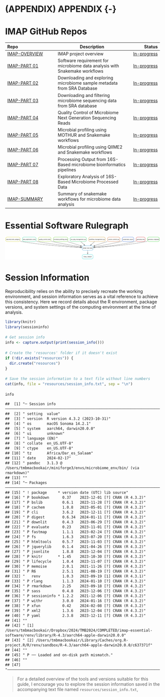 # (APPENDIX) APPENDIX {-}

# IMAP GitHub Repos

<div class="tmbinfo">
<table>
<colgroup>
<col width="32%" />
<col width="46%" />
<col width="20%" />
</colgroup>
<thead>
<tr class="header">
<th align="left">Repo</th>
<th>Description</th>
<th align="right">Status</th>
</tr>
</thead>
<tbody>
<tr class="odd">
<td align="left"><a
href="https://github.com/datainsights/imap-project-overview/">IMAP-OVERVIEW</a></td>
<td>IMAP project overview</td>
<td align="right"><a
href="https://datainsights.github.io/imap-project-overview/">In-progress</a></td>
</tr>
<tr class="even">
<td align="left"><a
href="https://github.com/tmbuza/imap-software-requirements/">IMAP-PART
01</a></td>
<td>Software requirement for microbiome data analysis with Snakemake
workflows</td>
<td align="right"><a
href="https://tmbuza.github.io/imap-software-requirements/">In-progress</a></td>
</tr>
<tr class="odd">
<td align="left"><a
href="https://github.com/tmbuza/imap-sample-metadata/">IMAP-PART
02</a></td>
<td>Downloading and exploring microbiome sample metadata from SRA
Database</td>
<td align="right"><a
href="https://tmbuza.github.io/imap-sample-metadata/">In-progress</a></td>
</tr>
<tr class="even">
<td align="left"><a
href="https://github.com/tmbuza/imap-download-sra-reads/">IMAP-PART
03</a></td>
<td>Downloading and filtering microbiome sequencing data from SRA
database</td>
<td align="right"><a
href="https://tmbuza.github.io/imap-download-sra-reads/">In-progress</a></td>
</tr>
<tr class="odd">
<td align="left"><a
href="https://github.com/tmbuza/imap-read-quality-control/">IMAP-PART
04</a></td>
<td>Quality Control of Microbiome Next Generation Sequencing Reads</td>
<td align="right"><a
href="https://tmbuza.github.io/imap-read-quality-control/">In-progress</a></td>
</tr>
<tr class="even">
<td align="left"><a
href="https://github.com/tmbuza/imap-bioinformatics-mothur/">IMAP-PART
05</a></td>
<td>Microbial profiling using MOTHUR and Snakemake workflows</td>
<td align="right"><a
href="https://tmbuza.github.io/imap-bioinformatics-mothur/">In-progress</a></td>
</tr>
<tr class="odd">
<td align="left"><a
href="https://github.com/tmbuza/imap-bioinformatics-qiime2/">IMAP-PART
06</a></td>
<td>Microbial profiling using QIIME2 and Snakemake workflows</td>
<td align="right"><a
href="https://tmbuza.github.io/imap-bioinformatics-qiime2/">In-progress</a></td>
</tr>
<tr class="even">
<td align="left"><a
href="https://github.com/tmbuza/imap-data-processing/">IMAP-PART
07</a></td>
<td>Processing Output from 16S-Based microbiome bioinformatics
pipelines</td>
<td align="right"><a
href="https://tmbuza.github.io/imap-data-processing/">In-progress</a></td>
</tr>
<tr class="odd">
<td align="left"><a
href="https://github.com/tmbuza/imap-exploratory-analysis/">IMAP-PART
08</a></td>
<td>Exploratory Analysis of 16S-Based Microbiome Processed Data</td>
<td align="right"><a
href="https://tmbuza.github.io/imap-exploratory-analysis/">In-progress</a></td>
</tr>
<tr class="even">
<td align="left"><a
href="https://github.com/tmbuza/imap-snakemake-workflows/">IMAP-SUMMARY</a></td>
<td>Summary of snakemake workflows for microbiome data analysis</td>
<td align="right"><a
href="https://tmbuza.github.io/imap-snakemake-workflows/">In-progress</a></td>
</tr>
</tbody>
</table>
</div>

# Essential Software Rulegraph

![](dags/rulegraph.svg)

# Session Information

Reproducibility relies on the ability to precisely recreate the working environment, and session information serves as a vital reference to achieve this consistency. Here we record details about the R environment, package versions, and system settings of the computing environment at the time of analysis. 


```r
library(knitr)
library(sessioninfo)

# Get session info
info <- capture.output(print(session_info()))

# Create the 'resources' folder if it doesn't exist
if (!dir.exists("resources")) {
  dir.create("resources")
}

# Save the session information to a text file without line numbers
cat(info, file = "resources/session_info.txt", sep = "\n")

info
```

```
##  [1] "─ Session info ──────────────────────────────────────────────────────────────────────────────────────────────────────────────────────────────────────────"
##  [2] " setting  value"                                                                                                                                          
##  [3] " version  R version 4.3.2 (2023-10-31)"                                                                                                                   
##  [4] " os       macOS Sonoma 14.2.1"                                                                                                                            
##  [5] " system   aarch64, darwin20.0.0"                                                                                                                          
##  [6] " ui       unknown"                                                                                                                                        
##  [7] " language (EN)"                                                                                                                                           
##  [8] " collate  en_US.UTF-8"                                                                                                                                    
##  [9] " ctype    en_US.UTF-8"                                                                                                                                    
## [10] " tz       Africa/Dar_es_Salaam"                                                                                                                           
## [11] " date     2024-02-17"                                                                                                                                     
## [12] " pandoc   3.1.3 @ /Users/tmbmacbookair/miniforge3/envs/microbiome_env/bin/ (via rmarkdown)"                                                               
## [13] ""                                                                                                                                                         
## [14] "─ Packages ──────────────────────────────────────────────────────────────────────────────────────────────────────────────────────────────────────────────"
## [15] " ! package     * version date (UTC) lib source"                                                                                                           
## [16] " P bookdown      0.37    2023-12-01 [?] CRAN (R 4.3.2)"                                                                                                   
## [17] " P bslib         0.6.1   2023-11-28 [?] CRAN (R 4.3.2)"                                                                                                   
## [18] " P cachem        1.0.8   2023-05-01 [?] CRAN (R 4.3.2)"                                                                                                   
## [19] " P cli           3.6.2   2023-12-11 [?] CRAN (R 4.3.2)"                                                                                                   
## [20] " P digest        0.6.34  2024-01-11 [?] CRAN (R 4.3.2)"                                                                                                   
## [21] " P downlit       0.4.3   2023-06-29 [?] CRAN (R 4.3.2)"                                                                                                   
## [22] " P evaluate      0.23    2023-11-01 [?] CRAN (R 4.3.2)"                                                                                                   
## [23] " P fastmap       1.1.1   2023-02-24 [?] CRAN (R 4.3.2)"                                                                                                   
## [24] " P fs            1.6.3   2023-07-20 [?] CRAN (R 4.3.2)"                                                                                                   
## [25] " P htmltools     0.5.7   2023-11-03 [?] CRAN (R 4.3.2)"                                                                                                   
## [26] " P jquerylib     0.1.4   2021-04-26 [?] CRAN (R 4.3.2)"                                                                                                   
## [27] " P jsonlite      1.8.8   2023-12-04 [?] CRAN (R 4.3.2)"                                                                                                   
## [28] " P knitr       * 1.45    2023-10-30 [?] CRAN (R 4.3.2)"                                                                                                   
## [29] " P lifecycle     1.0.4   2023-11-07 [?] CRAN (R 4.3.2)"                                                                                                   
## [30] " P memoise       2.0.1   2021-11-26 [?] CRAN (R 4.3.2)"                                                                                                   
## [31] " P R6            2.5.1   2021-08-19 [?] CRAN (R 4.3.2)"                                                                                                   
## [32] "   renv          1.0.3   2023-09-19 [1] CRAN (R 4.3.1)"                                                                                                   
## [33] " P rlang         1.1.3   2024-01-10 [?] CRAN (R 4.3.2)"                                                                                                   
## [34] " P rmarkdown     2.25    2023-09-18 [?] CRAN (R 4.3.2)"                                                                                                   
## [35] " P sass          0.4.8   2023-12-06 [?] CRAN (R 4.3.2)"                                                                                                   
## [36] " P sessioninfo * 1.2.2   2021-12-06 [?] CRAN (R 4.3.2)"                                                                                                   
## [37] " P withr         3.0.0   2024-01-16 [?] CRAN (R 4.3.2)"                                                                                                   
## [38] " P xfun          0.42    2024-02-08 [?] CRAN (R 4.3.2)"                                                                                                   
## [39] " P xml2          1.3.6   2023-12-04 [?] CRAN (R 4.3.2)"                                                                                                   
## [40] " P yaml          2.3.8   2023-12-11 [?] CRAN (R 4.3.2)"                                                                                                   
## [41] ""                                                                                                                                                         
## [42] " [1] /Users/tmbmacbookair/Dropbox/2024/TMB2024/COMPLETED/imap-essential-software/renv/library/R-4.3/aarch64-apple-darwin20.0.0"                           
## [43] " [2] /Users/tmbmacbookair/Library/Caches/org.R-project.R/R/renv/sandbox/R-4.3/aarch64-apple-darwin20.0.0/c637371f"                                        
## [44] ""                                                                                                                                                         
## [45] " P ── Loaded and on-disk path mismatch."                                                                                                                  
## [46] ""                                                                                                                                                         
## [47] "─────────────────────────────────────────────────────────────────────────────────────────────────────────────────────────────────────────────────────────"
```


> For a detailed overview of the tools and versions suitable for this guide, I encourage you to explore the session information saved in the accompanying text file named `resources/session_info.txt`,



